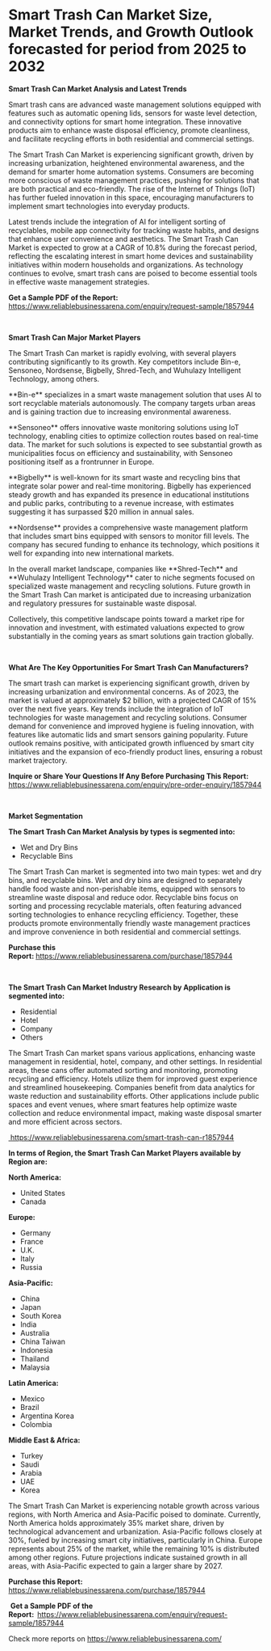<p><h1>Smart Trash Can Market Size, Market Trends, and Growth Outlook forecasted for period from 2025 to 2032</h1></p><p><strong>Smart Trash Can Market Analysis and Latest Trends</strong></p>
<p><p>Smart trash cans are advanced waste management solutions equipped with features such as automatic opening lids, sensors for waste level detection, and connectivity options for smart home integration. These innovative products aim to enhance waste disposal efficiency, promote cleanliness, and facilitate recycling efforts in both residential and commercial settings.</p><p>The Smart Trash Can Market is experiencing significant growth, driven by increasing urbanization, heightened environmental awareness, and the demand for smarter home automation systems. Consumers are becoming more conscious of waste management practices, pushing for solutions that are both practical and eco-friendly. The rise of the Internet of Things (IoT) has further fueled innovation in this space, encouraging manufacturers to implement smart technologies into everyday products.</p><p>Latest trends include the integration of AI for intelligent sorting of recyclables, mobile app connectivity for tracking waste habits, and designs that enhance user convenience and aesthetics. The Smart Trash Can Market is expected to grow at a CAGR of 10.8% during the forecast period, reflecting the escalating interest in smart home devices and sustainability initiatives within modern households and organizations. As technology continues to evolve, smart trash cans are poised to become essential tools in effective waste management strategies.</p></p>
<p><strong>Get a Sample PDF of the Report:&nbsp;</strong> <a href="https://www.reliablebusinessarena.com/enquiry/request-sample/1857944?utm_campaign=1909&utm_medium=2&utm_source=Github&utm_content=ia&utm_term=09022025&utm_id=smart-trash-can">https://www.reliablebusinessarena.com/enquiry/request-sample/1857944</a></p>
<p>&nbsp;</p>
<p><strong>Smart Trash Can Major Market Players</strong></p>
<p><p>The Smart Trash Can market is rapidly evolving, with several players contributing significantly to its growth. Key competitors include Bin-e, Sensoneo, Nordsense, Bigbelly, Shred-Tech, and Wuhulazy Intelligent Technology, among others. </p><p>**Bin-e** specializes in a smart waste management solution that uses AI to sort recyclable materials autonomously. The company targets urban areas and is gaining traction due to increasing environmental awareness. </p><p>**Sensoneo** offers innovative waste monitoring solutions using IoT technology, enabling cities to optimize collection routes based on real-time data. The market for such solutions is expected to see substantial growth as municipalities focus on efficiency and sustainability, with Sensoneo positioning itself as a frontrunner in Europe.</p><p>**Bigbelly** is well-known for its smart waste and recycling bins that integrate solar power and real-time monitoring. Bigbelly has experienced steady growth and has expanded its presence in educational institutions and public parks, contributing to a revenue increase, with estimates suggesting it has surpassed $20 million in annual sales.</p><p>**Nordsense** provides a comprehensive waste management platform that includes smart bins equipped with sensors to monitor fill levels. The company has secured funding to enhance its technology, which positions it well for expanding into new international markets.</p><p>In the overall market landscape, companies like **Shred-Tech** and **Wuhulazy Intelligent Technology** cater to niche segments focused on specialized waste management and recycling solutions. Future growth in the Smart Trash Can market is anticipated due to increasing urbanization and regulatory pressures for sustainable waste disposal.</p><p>Collectively, this competitive landscape points toward a market ripe for innovation and investment, with estimated valuations expected to grow substantially in the coming years as smart solutions gain traction globally.</p></p>
<p>&nbsp;</p>
<p><strong>What Are The Key Opportunities For Smart Trash Can Manufacturers?</strong></p>
<p><p>The smart trash can market is experiencing significant growth, driven by increasing urbanization and environmental concerns. As of 2023, the market is valued at approximately $2 billion, with a projected CAGR of 15% over the next five years. Key trends include the integration of IoT technologies for waste management and recycling solutions. Consumer demand for convenience and improved hygiene is fueling innovation, with features like automatic lids and smart sensors gaining popularity. Future outlook remains positive, with anticipated growth influenced by smart city initiatives and the expansion of eco-friendly product lines, ensuring a robust market trajectory.</p></p>
<p><strong>Inquire or Share Your Questions If Any Before Purchasing This Report:</strong> <a href="https://www.reliablebusinessarena.com/enquiry/pre-order-enquiry/1857944?utm_campaign=1909&utm_medium=2&utm_source=Github&utm_content=ia&utm_term=09022025&utm_id=smart-trash-can">https://www.reliablebusinessarena.com/enquiry/pre-order-enquiry/1857944</a></p>
<p>&nbsp;</p>
<p><strong>Market Segmentation</strong></p>
<p><strong>The Smart Trash Can Market Analysis by types is segmented into:</strong></p>
<p><ul><li>Wet and Dry Bins</li><li>Recyclable Bins</li></ul></p>
<p><p>The Smart Trash Can market is segmented into two main types: wet and dry bins, and recyclable bins. Wet and dry bins are designed to separately handle food waste and non-perishable items, equipped with sensors to streamline waste disposal and reduce odor. Recyclable bins focus on sorting and processing recyclable materials, often featuring advanced sorting technologies to enhance recycling efficiency. Together, these products promote environmentally friendly waste management practices and improve convenience in both residential and commercial settings.</p></p>
<p><strong>Purchase this Report:&nbsp;</strong><a href="https://www.reliablebusinessarena.com/purchase/1857944?utm_campaign=1909&utm_medium=2&utm_source=Github&utm_content=ia&utm_term=09022025&utm_id=smart-trash-can">https://www.reliablebusinessarena.com/purchase/1857944</a></p>
<p>&nbsp;</p>
<p><strong>The Smart Trash Can Market Industry Research by Application is segmented into:</strong></p>
<p><ul><li>Residential</li><li>Hotel</li><li>Company</li><li>Others</li></ul></p>
<p><p>The Smart Trash Can market spans various applications, enhancing waste management in residential, hotel, company, and other settings. In residential areas, these cans offer automated sorting and monitoring, promoting recycling and efficiency. Hotels utilize them for improved guest experience and streamlined housekeeping. Companies benefit from data analytics for waste reduction and sustainability efforts. Other applications include public spaces and event venues, where smart features help optimize waste collection and reduce environmental impact, making waste disposal smarter and more efficient across sectors.</p></p>
<p><a href="https://www.reliablebusinessarena.com/smart-trash-can-r1857944?utm_campaign=1909&utm_medium=2&utm_source=Github&utm_content=ia&utm_term=09022025&utm_id=smart-trash-can">&nbsp;https://www.reliablebusinessarena.com/smart-trash-can-r1857944</a></p>
<p><strong>In terms of Region, the Smart Trash Can Market Players available by Region are:</strong></p>
<p>
    <p> <strong> North America: </strong>
        <ul>
            <li>United States</li>
            <li>Canada</li>
        </ul>
        </p> 
    <p> <strong> Europe: </strong>
        <ul>
            <li>Germany</li>
            <li>France</li>
            <li>U.K.</li>
            <li>Italy</li>
            <li>Russia</li>
        </ul>
        </p> 
    <p> <strong> Asia-Pacific: </strong>
        <ul>
            <li>China</li>
            <li>Japan</li>
            <li>South Korea</li>
            <li>India</li>
            <li>Australia</li>
            <li>China Taiwan</li>
            <li>Indonesia</li>
            <li>Thailand</li>
            <li>Malaysia</li>
        </ul>
        </p> 
    <p> <strong> Latin America: </strong>
        <ul>
            <li>Mexico</li>
            <li>Brazil</li>
            <li>Argentina Korea</li>
            <li>Colombia</li>
        </ul>
        </p> 
    <p> <strong> Middle East & Africa: </strong>
        <ul>
            <li>Turkey</li>
            <li>Saudi</li>
            <li>Arabia</li>
            <li>UAE</li>
            <li>Korea</li>
        </ul>
    </p>
    </p>
<p><p>The Smart Trash Can Market is experiencing notable growth across various regions, with North America and Asia-Pacific poised to dominate. Currently, North America holds approximately 35% market share, driven by technological advancement and urbanization. Asia-Pacific follows closely at 30%, fueled by increasing smart city initiatives, particularly in China. Europe represents about 25% of the market, while the remaining 10% is distributed among other regions. Future projections indicate sustained growth in all areas, with Asia-Pacific expected to gain a larger share by 2027.</p></p>
<p><strong>Purchase this Report: </strong><a href="https://www.reliablebusinessarena.com/purchase/1857944?utm_campaign=1909&utm_medium=2&utm_source=Github&utm_content=ia&utm_term=09022025&utm_id=smart-trash-can">https://www.reliablebusinessarena.com/purchase/1857944</a></p>
<p>&nbsp;<strong>Get a Sample PDF of the Report:&nbsp;&nbsp;</strong><a href="https://www.reliablebusinessarena.com/enquiry/request-sample/1857944?utm_campaign=1909&utm_medium=2&utm_source=Github&utm_content=ia&utm_term=09022025&utm_id=smart-trash-can">https://www.reliablebusinessarena.com/enquiry/request-sample/1857944</a></p>
<p><strong></strong></p>
<p>Check more reports on <a href="https://www.reliablebusinessarena.com/?utm_campaign=1909&utm_medium=2&utm_source=Github&utm_content=ia&utm_term=09022025&utm_id=smart-trash-can">https://www.reliablebusinessarena.com/</a></p>